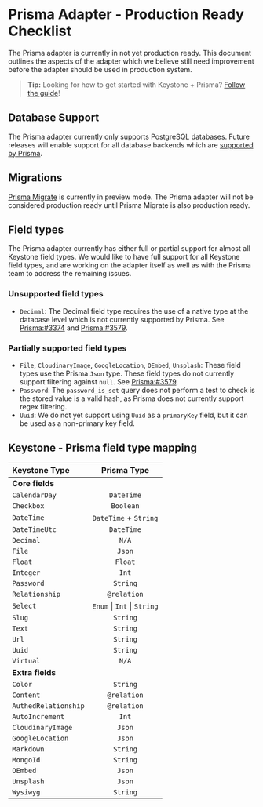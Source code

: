 <!--[meta]
section: discussions
title: Prisma Adapter - Production Ready Checklist
[meta]-->

# Prisma Adapter - Production Ready Checklist

The Prisma adapter is currently in not yet production ready.
This document outlines the aspects of the adapter which we believe still need improvement before the adapter should be used in production system.

> **Tip:** Looking for how to get started with Keystone + Prisma? [Follow the guide](/docs/guides/prisma.md)!

## Database Support

The Prisma adapter currently only supports PostgreSQL databases. Future releases will enable support for all database backends which are [supported by Prisma](https://www.prisma.io/docs/more/supported-databases).

## Migrations

[Prisma Migrate](https://www.prisma.io/docs/concepts/components/prisma-migrate) is currently in preview mode.
The Prisma adapter will not be considered production ready until Prisma Migrate is also production ready.

## Field types

The Prisma adapter currently has either full or partial support for almost all Keystone field types.
We would like to have full support for all Keystone field types, and are working on the adapter itself as well as with the Prisma team to address the remaining issues.

### Unsupported field types

- `Decimal`: The Decimal field type requires the use of a native type at the database level which is not currently supported by Prisma. See [Prisma:#3374](https://github.com/prisma/prisma/issues/3374) and [Prisma:#3579](https://github.com/prisma/prisma/issues/3579).

### Partially supported field types

- `File`, `CloudinaryImage`, `GoogleLocation`, `OEmbed`, `Unsplash`: These field types use the Prisma `Json` type. These field types do not currently support filtering against `null`. See [Prisma:#3579](https://github.com/prisma/prisma/issues/3579).
- `Password`: The `password_is_set` query does not perform a test to check is the stored value is a valid hash, as Prisma does not currently support regex filtering.
- `Uuid`: We do not yet support using `Uuid` as a `primaryKey` field, but it can be used as a non-primary key field.

## Keystone - Prisma field type mapping

| Keystone Type        |         Prisma Type         |
| :------------------- | :-------------------------: |
| **Core fields**      |                             |
| `CalendarDay`        |         `DateTime`          |
| `Checkbox`           |          `Boolean`          |
| `DateTime`           |    `DateTime` + `String`    |
| `DateTimeUtc`        |         `DateTime`          |
| `Decimal`            |            `N/A`            |
| `File`               |           `Json`            |
| `Float`              |           `Float`           |
| `Integer`            |            `Int`            |
| `Password`           |          `String`           |
| `Relationship`       |         `@relation`         |
| `Select`             | `Enum` \| `Int` \| `String` |
| `Slug`               |          `String`           |
| `Text`               |          `String`           |
| `Url`                |          `String`           |
| `Uuid`               |          `String`           |
| `Virtual`            |            `N/A`            |
| **Extra fields**     |                             |
| `Color`              |          `String`           |
| `Content`            |         `@relation`         |
| `AuthedRelationship` |         `@relation`         |
| `AutoIncrement`      |            `Int`            |
| `CloudinaryImage`    |           `Json`            |
| `GoogleLocation`     |           `Json`            |
| `Markdown`           |          `String`           |
| `MongoId`            |          `String`           |
| `OEmbed`             |           `Json`            |
| `Unsplash`           |           `Json`            |
| `Wysiwyg`            |          `String`           |
